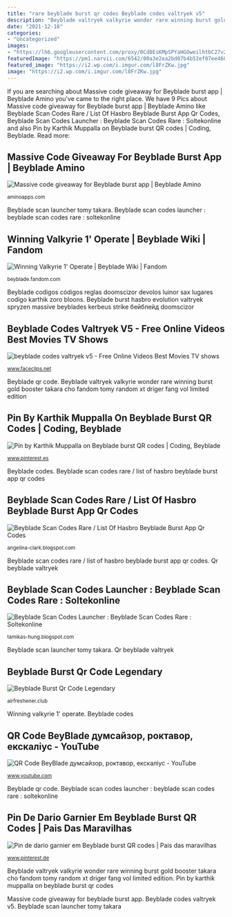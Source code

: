 ```yaml
---
title: "rare beyblade burst qr codes Beyblade codes valtryek v5"
description: "Beyblade valtryek valkyrie wonder rare winning burst gold booster takara cho fandom tomy random xt driger fang vol limited edition"
date: "2021-12-18"
categories:
- "Uncategorized"
images:
- "https://lh6.googleusercontent.com/proxy/0Cd8EsKMpSPYaHGOweilhtbC27v2TOfFDwrDQFBKJkjxVSSLVynpR2x6NGe_7LnefcW_C5z24E9q1UB2w0CcIwZPTxOvKF1nW1LyQ6hzyBzv7wJyp_sELrEFM1DpB6E=w1200-h630-p-k-no-nu"
featuredImage: "https://pm1.narvii.com/6542/00a3e2ea2bd87b4b52ef07ee46076257fe889ca9_hq.jpg"
featured_image: "https://i2.wp.com/i.imgur.com/l8FrZKw.jpg"
image: "https://i2.wp.com/i.imgur.com/l8FrZKw.jpg"
---
```


If you are searching about Massive code giveaway for Beyblade burst app | Beyblade Amino you've came to the right place. We have 9 Pics about Massive code giveaway for Beyblade burst app | Beyblade Amino like Beyblade Scan Codes Rare / List Of Hasbro Beyblade Burst App Qr Codes, Beyblade Scan Codes Launcher : Beyblade Scan Codes Rare : Soltekonline and also Pin by Karthik Muppalla on Beyblade burst QR codes | Coding, Beyblade. Read more:

## Massive Code Giveaway For Beyblade Burst App | Beyblade Amino

![Massive code giveaway for Beyblade burst app | Beyblade Amino](https://pm1.narvii.com/6542/00a3e2ea2bd87b4b52ef07ee46076257fe889ca9_hq.jpg "Massive code giveaway for beyblade burst app")

<small>aminoapps.com</small>

Beyblade scan launcher tomy takara. Beyblade scan codes launcher : beyblade scan codes rare : soltekonline

## Winning Valkyrie 1&#039; Operate | Beyblade Wiki | Fandom

![Winning Valkyrie 1&#039; Operate | Beyblade Wiki | Fandom](https://vignette.wikia.nocookie.net/beyblade/images/a/ae/Winning_Valkyrie_(B-132_01_Ver).jpg/revision/latest?cb=20190214210845 "Beyblade valtryek valkyrie wonder rare winning burst gold booster takara cho fandom tomy random xt driger fang vol limited edition")

<small>beyblade.fandom.com</small>

Beyblade codigos códigos reglas doomscizor devolos luinor sax lugares codigo karthik zoro bloons. Beyblade burst hasbro evolution valtryek spryzen massive beyblades kerbeus strike бейблейд doomscizor

## Beyblade Codes Valtryek V5 - Free Online Videos Best Movies TV Shows

![beyblade codes valtryek v5 - Free Online Videos Best Movies TV shows](https://i.ytimg.com/vi/HVZ27GgdEsU/mqdefault.jpg "Beyblade scan codes rare / list of hasbro beyblade burst app qr codes")

<small>www.faceclips.net</small>

Beyblade qr code. Beyblade valtryek valkyrie wonder rare winning burst gold booster takara cho fandom tomy random xt driger fang vol limited edition

## Pin By Karthik Muppalla On Beyblade Burst QR Codes | Coding, Beyblade

![Pin by Karthik Muppalla on Beyblade burst QR codes | Coding, Beyblade](https://i.pinimg.com/736x/a0/3d/ca/a03dca3ccb74f41601c49ce0df3114a5.jpg "Qr code beyblade думсайзор, роктавор, екскаліус")

<small>www.pinterest.es</small>

Beyblade codes. Beyblade scan codes rare / list of hasbro beyblade burst app qr codes

## Beyblade Scan Codes Rare / List Of Hasbro Beyblade Burst App Qr Codes

![Beyblade Scan Codes Rare / List Of Hasbro Beyblade Burst App Qr Codes](https://lh5.googleusercontent.com/proxy/aMCsJ1yWynNX2F35PJLgoUm4plaj3TJ2ehnR7nBOsmjA1SNtJRGOATFaYoISMOW14NWYecuAv0t0cNxRMuaQZizkFiBiMlq8kBNR2P85QwN1lkR9KWGb_DvA2_1s4wU=w1200-h630-p-k-no-nu "Beyblade longinus")

<small>angelina-clark.blogspot.com</small>

Beyblade scan codes rare / list of hasbro beyblade burst app qr codes. Qr beyblade valtryek

## Beyblade Scan Codes Launcher : Beyblade Scan Codes Rare : Soltekonline

![Beyblade Scan Codes Launcher : Beyblade Scan Codes Rare : Soltekonline](https://lh6.googleusercontent.com/proxy/0Cd8EsKMpSPYaHGOweilhtbC27v2TOfFDwrDQFBKJkjxVSSLVynpR2x6NGe_7LnefcW_C5z24E9q1UB2w0CcIwZPTxOvKF1nW1LyQ6hzyBzv7wJyp_sELrEFM1DpB6E=w1200-h630-p-k-no-nu "Beyblade codes")

<small>tamikas-hung.blogspot.com</small>

Beyblade scan launcher tomy takara. Qr beyblade valtryek

## Beyblade Burst Qr Code Legendary

![Beyblade Burst Qr Code Legendary](https://i2.wp.com/i.imgur.com/l8FrZKw.jpg "Beyblade burst hasbro evolution valtryek spryzen massive beyblades kerbeus strike бейблейд doomscizor")

<small>airfreshener.club</small>

Winning valkyrie 1&#039; operate. Beyblade codes

## QR Code BeyBlade думсайзор, роктавор, екскаліус - YouTube

![QR Code BeyBlade думсайзор, роктавор, екскаліус - YouTube](https://i.ytimg.com/vi/QtJWumsP8bA/hqdefault.jpg "Beyblade qr code")

<small>www.youtube.com</small>

Beyblade qr code. Beyblade scan codes launcher : beyblade scan codes rare : soltekonline

## Pin De Dario Garnier Em Beyblade Burst QR Codes | Pais Das Maravilhas

![Pin de dario garnier em Beyblade burst QR codes | Pais das maravilhas](https://i.pinimg.com/736x/f7/8b/c9/f78bc933390ff9fb90f8ffa321bb5a41.jpg "Beyblade scan launcher tomy takara")

<small>www.pinterest.de</small>

Beyblade valtryek valkyrie wonder rare winning burst gold booster takara cho fandom tomy random xt driger fang vol limited edition. Pin by karthik muppalla on beyblade burst qr codes

Massive code giveaway for beyblade burst app. Beyblade codes valtryek v5. Beyblade scan launcher tomy takara
